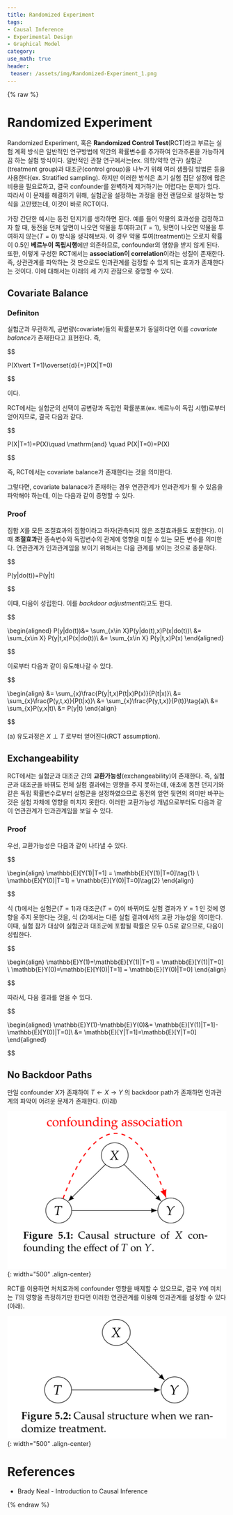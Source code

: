 ```yaml
---
title: Randomized Experiment
tags:
- Causal Inference
- Experimental Design
- Graphical Model
category: 
use_math: true
header: 
 teaser: /assets/img/Randomized-Experiment_1.png
---
```

{% raw %}
# Randomized Experiment

Randomized Experiment, 혹은 **Randomized Control Test**(RCT)라고 부르는 실험 계획 방식은 일반적인 연구방법에 약간의 확률변수를 추가하여 인과추론을 가능하게끔 하는 실험 방식이다. 일반적인 관찰 연구에서는(ex. 의학/약학 연구) 실험군(treatment group)과 대조군(control group)을 나누기 위해 여러 샘플링 방법론 등을 사용한다(ex. Stratified sampling). 하지만 이러한 방식은 초기 실험 집단 설정에 많은 비용을 필요로하고, 결국 confounder를 완벽하게 제거하기는 어렵다는 문제가 있다. 따라서 이 문제를 해결하기 위해, 실험군을 설정하는 과정을 완전 랜덤으로 설정하는 방식을 고안했는데, 이것이 바로 RCT이다.

가장 간단한 예시는 동전 던지기를 생각하면 된다. 예를 들어 약물의 효과성을 검정하고자 할 때, 동전을 던져 앞면이 나오면 약물을 투여하고($T=1$), 뒷면이 나오면 약물을 투여하지 않는($T=0$) 방식을 생각해보자. 이 경우 약물 투여(treatment)는 오로지 확률이 0.5인 **베르누이 독립시행**에만 의존하므로, confounder의 영향을 받지 않게 된다. 또한, 이렇게 구성한 RCT에서는 **association이 correlation**이라는 성질이 존재한다. 즉, 상관관계를 파악하는 것 만으로도 인과관계를 검정할 수 있게 되는 효과가 존재한다는 것이다. 이에 대해서는 아래의 세 가지 관점으로 증명할 수 있다.

## Covariate Balance

### Definiton
실험군과 무관하게, 공변량(covariate)들의 확률분포가 동일하다면 이를 *covariate balance*가 존재한다고 표현한다. 즉,


$$

P(X\vert T=1)\overset{d}{=}P(X|T=0)


$$

이다.

RCT에서는 실험군의 선택이 공변량과 독립인 확률분포(ex. 베르누이 독립 시행)로부터 얻어지므로, 결국 다음과 같다.


$$

P(X|T=1)=P(X)\quad \mathrm{and} \quad P(X|T=0)=P(X)


$$

즉, RCT에서는 covariate balance가 존재한다는 것을 의미한다.

그렇다면, covariate balanace가 존재하는 경우 연관관계가 인과관계가 될 수 있음을 파악해야 하는데, 이는 다음과 같이 증명할 수 있다.

### Proof
집합 $X$를 모든 조절효과의 집합이라고 하자(관측되지 않은 조절효과들도 포함한다). 이때 **조절효과**란 종속변수와 독립변수의 관계에 영향을 미칠 수 있는 모든 변수를 의미한다. 연관관계가 인과관계임을 보이기 위해서는 다음 관계를 보이는 것으로 충분하다.


$$

P(y|do(t))=P(y|t)


$$

이때, 다음이 성립한다. 이를 *backdoor adjustment*라고도 한다.


$$

\begin{aligned}
P(y|do(t))&= \sum_{x\in X}P(y|do(t),x)P(x|do(t))\\
&= \sum_{x\in X} P(y|t,x)P(x|do(t))\\
&= \sum_{x\in X} P(y|t,x)P(x)
\end{aligned}


$$

이로부터 다음과 같이 유도해나갈 수 있다.


$$

\begin{align}
&= \sum_{x}\frac{P(y|t,x)P(t|x)P(x)}{P(t|x)}\\
&= \sum_{x}\frac{P(y,t,x)}{P(t|x)}\\
&= \sum_{x}\frac{P(y,t,x)}{P(t)}\tag{a}\\
&= \sum_{x}P(y,x|t)\\
&= P(y|t)
\end{align}


$$

(a) 유도과정은 $X\perp T$ 로부터 얻어진다(RCT assumption).


## Exchangeability

RCT에서는 실험군과 대조군 간의 **교환가능성**(exchangeability)이 존재한다. 즉, 실험군과 대조군을 바꿔도 전체 실험 결과에는 영향을 주지 못하는데, 애초에 동전 던지기와 같은 독립 확률변수로부터 실험군을 설정하였으므로 동전의 앞면 뒷면의 의미만 바꾸는 것은 실험 자체에 영향을 미치지 못한다. 이러한 교환가능성 개념으로부터도 다음과 같이 연관관계가 인과관계임을 보일 수 있다.

### Proof
우선, 교환가능성은 다음과 같이 나타낼 수 있다.


$$

\begin{align}
\mathbb{E}[Y(1)|T=1] = \mathbb{E}[Y(1)|T=0]\tag{1} \\
\mathbb{E}[Y(0)|T=1] = \mathbb{E}[Y(0)|T=0]\tag{2}
\end{align}


$$

식 (1)에서는 실험군($T=1$)과 대조군($T=0$)이 바뀌어도 실험 결과가 $Y=1$ 인 것에 영향을 주지 못한다는 것을, 식 (2)에서는 다른 실험 결과에서의 교환 가능성을 의미한다. 이때, 실험 참가 대상이 실험군과 대조군에 포함될 확률은 모두 $0.5$로 같으므로, 다음이 성립한다.


$$

\begin{align}
\mathbb{E}Y(1)=\mathbb{E}[Y(1)|T=1] = \mathbb{E}[Y(1)|T=0] \\
\mathbb{E}Y(0)=\mathbb{E}[Y(0)|T=1] = \mathbb{E}[Y(0)|T=0]
\end{align}


$$

따라서, 다음 결과를 얻을 수 있다.


$$

\begin{aligned}
\mathbb{E}Y(1)-\mathbb{E}Y(0)&= \mathbb{E}[Y(1)|T=1]-\mathbb{E}[Y(0)|T=0]\\
&= \mathbb{E}[Y|T=1]=\mathbb{E}[Y|T=0]
\end{aligned}


$$

## No Backdoor Paths

만일 confounder $X$가 존재하여 $T\leftarrow X\rightarrow Y$ 의 backdoor path가 존재하면 인과관계의 파악이 어려운 문제가 존재한다. (아래)

![](/assets/img/Randomized-Experiment_0.png){: width="500" .align-center}

RCT를 이용하면 처치효과에 confounder 영향을 배제할 수 있으므로, 결국 $Y$에 미치는 $T$의 영향을 측정하기만 한다면 이러한 연관관계를 이용해 인과관계를 설정할 수 있다(아래).

![](/assets/img/Randomized-Experiment_1.png){: width="500" .align-center}


# References
- Brady Neal - Introduction to Causal Inference

{% endraw %}